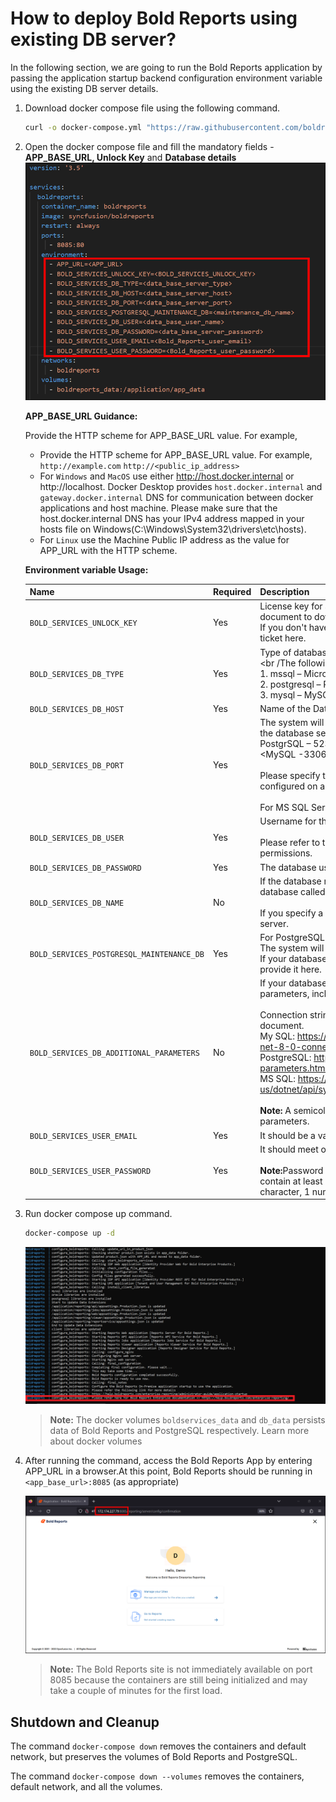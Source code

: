 # How to deploy Bold Reports using existing DB server?

In the following section, we are going to run the Bold Reports application by passing the application startup backend configuration environment variable using the existing DB server details.

1. Download docker compose file using the following command.
   ```sh
   curl -o docker-compose.yml "https://raw.githubusercontent.com/boldreports/bold-reports-docker/main/deploy/single-container-with-env-variable/docker-compose.yml"
   ```
2. Open the docker compose file and fill the mandatory fields - **APP_BASE_URL, Unlock Key** and **Database details**
   ![docker-compose-database-variable](/docs/images/database-env-value.png)

   **APP_BASE_URL Guidance:**

   Provide the HTTP scheme for APP_BASE_URL value. For example,
   * Provide the HTTP scheme for APP_BASE_URL value. For example,
      `http://example.com`
      `http://<public_ip_address>`
   * For `Windows` and `MacOS` use either http://host.docker.internal or http://localhost. Docker Desktop provides `host.docker.internal` and `gateway.docker.internal` DNS for communication between docker applications and host machine. Please make sure that the host.docker.internal DNS has your IPv4 address mapped in your hosts file on Windows(C:\Windows\System32\drivers\etc\hosts).
   * For `Linux` use the Machine Public IP address as the value for APP_URL with the HTTP scheme.

   **Environment variable Usage:**

   | Name               | Required    | Description |
   | -------------      | ------------- | ------------- |
   | `BOLD_SERVICES_UNLOCK_KEY`                 | Yes    | License key for activating Bold Reports. Please refer to this document to download the key.<br />If you don't have the download key option, please create a support ticket here.|
   | `BOLD_SERVICES_DB_TYPE`                    | Yes    | Type of database server can be used for configuring Bold Reports.<br /><br /The following DB types are accepted:<br />1. mssql – Microsoft SQL Server/Azure SQL Database<br />2. postgresql – PostgreSQL Server<br />3. mysql – MySQL/MariaDB Server|
   | `BOLD_SERVICES_DB_HOST`                    | Yes    | Name of the Database Server|
   | `BOLD_SERVICES_DB_PORT`                    | Yes    | The system will use the following default port numbers based on the database server type.<br />PostgrSQL – 5234<br /><MySQL -3306><br /><br />Please specify the port number for your database server if it is configured on a different port.<br /><br />For MS SQL Server, this parameter is not necessary.|
   | `BOLD_SERVICES_DB_USER`                    | Yes    | Username for the database server <br /><br />Please refer to this documentation for information on the user's permissions.|
   | `BOLD_SERVICES_DB_PASSWORD`                | Yes    | The database user's password|
   | `BOLD_SERVICES_DB_NAME`                    | No     | 	If the database name is not specified, the system will create a new database called bold services.<br /><br />If you specify a database name, it should already exist on the server.|
   | `BOLD_SERVICES_POSTGRESQL_MAINTENANCE_DB`  | Yes    | For PostgreSQL DB Servers, this is an optional parameter.<br />The system will use the database name `postgres` by default.<br />If your database server uses a different default database, please provide it here.|
   | `BOLD_SERVICES_DB_ADDITIONAL_PARAMETERS`   | No     | If your database server requires additional connection string parameters, include them here.<br /><br />Connection string parameters can be found in the official document.<br />My SQL: https://dev.mysql.com/doc/connector-net/en/connector-net-8-0-connection-options.html<br />PostgreSQL: https://www.npgsql.org/doc/connection-string-parameters.html<br />MS SQL: https://docs.microsoft.com/en-us/dotnet/api/system.data.sqlclient.sqlconnection.connectionstring<br /><br /><b>Note:</b> A semicolon(;) should be used to separate multiple parameters.|
   | `BOLD_SERVICES_USER_EMAIL`                 | Yes     | It should be a valid email.|
   | `BOLD_SERVICES_USER_PASSWORD`              | Yes     | It should meet our password requirements.<br /><br /><b>Note:</b>Password must meet the following requirements. It must contain at least 6 characters, 1 uppercase character, 1 lowercase character, 1 numeric character, 1 special character|

3. Run docker compose up command.
   ```sh
   docker-compose up -d
   ```
   ![docker-compose-up](./images/docker-compose-up.png)
   > **Note:** The docker volumes `boldservices_data` and `db_data` persists data of Bold Reports and PostgreSQL respectively. Learn more about docker volumes

4. After running the command, access the Bold Reports App by entering APP_URL in a browser.At this point, Bold Reports should be running in `<app_base_url>:8085` (as appropriate)

   ![docker-startup](../docs/images/docker-startup.png)
   > **Note:** The Bold Reports site is not immediately available on port 8085 because the containers are still being initialized and may take a couple of minutes for the first load.

## Shutdown and Cleanup
The command `docker-compose down` removes the containers and default network, but preserves the volumes of Bold Reports and PostgreSQL.

The command `docker-compose down --volumes` removes the containers, default network, and all the volumes.